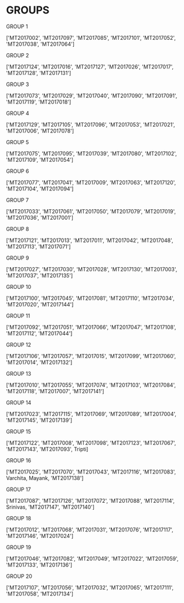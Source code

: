 # GROUPS
GROUP 1

['MT2017002', 'MT2017097', 'MT2017085', 'MT2017101', 'MT2017052', 'MT2017038', 'MT2017064']

GROUP 2

['MT2017124', 'MT2017016', 'MT2017127', 'MT2017026', 'MT2017017', 'MT2017128', 'MT2017131']

GROUP 3

['MT2017073', 'MT2017029', 'MT2017040', 'MT2017090', 'MT2017091', 'MT2017119', 'MT2017018']

GROUP 4

['MT2017129', 'MT2017105', 'MT2017096', 'MT2017053', 'MT2017021', 'MT2017006', 'MT2017078']

GROUP 5

['MT2017075', 'MT2017095', 'MT2017039', 'MT2017080', 'MT2017102', 'MT2017109', 'MT2017054']

GROUP 6

['MT2017077', 'MT2017041', 'MT2017009', 'MT2017063', 'MT2017120', 'MT2017104', 'MT2017094']

GROUP 7

['MT2017033', 'MT2017061', 'MT2017050', 'MT2017079', 'MT2017019', 'MT2017036', 'MT2017001']

GROUP 8

['MT2017121', 'MT2017013', 'MT2017011', 'MT2017042', 'MT2017048', 'MT2017113', 'MT2017071']

GROUP 9

['MT2017027', 'MT2017030', 'MT2017028', 'MT2017130', 'MT2017003', 'MT2017037', 'MT2017135']

GROUP 10

['MT2017100', 'MT2017045', 'MT2017081', 'MT2017110', 'MT2017034', 'MT2017020', 'MT2017144']

GROUP 11

['MT2017092', 'MT2017051', 'MT2017066', 'MT2017047', 'MT2017108', 'MT2017112', 'MT2017044']

GROUP 12

['MT2017106', 'MT2017057', 'MT2017015', 'MT2017099', 'MT2017060', 'MT2017014', 'MT2017132']

GROUP 13

['MT2017010', 'MT2017055', 'MT2017074', 'MT2017103', 'MT2017084', 'MT2017118',
'MT2017007', 'MT2017141']

GROUP 14

['MT2017023', 'MT2017115', 'MT2017069', 'MT2017089', 'MT2017004', 'MT2017145', 'MT2017139']

GROUP 15

['MT2017122', 'MT2017008', 'MT2017098', 'MT2017123', 'MT2017067', 'MT2017143', 'MT2017093', Tripti]

GROUP 16

['MT2017025', 'MT2017070', 'MT2017043', 'MT2017116', 'MT2017083', Varchita,
Mayank, 'MT2017138']

GROUP 17

['MT2017087', 'MT2017126', 'MT2017072', 'MT2017088', 'MT2017114', Srinivas, 'MT2017147', 'MT2017140']

GROUP 18

['MT2017012', 'MT2017068', 'MT2017031', 'MT2017076', 'MT2017117', 'MT2017146', 'MT2017024']

GROUP 19

['MT2017046', 'MT2017082', 'MT2017049', 'MT2017022', 'MT2017059', 'MT2017133', 'MT2017136']

GROUP 20

['MT2017107', 'MT2017056', 'MT2017032', 'MT2017065', 'MT2017111', 'MT2017058', 'MT2017134']
